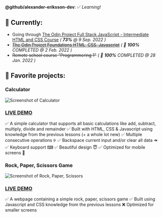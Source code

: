 **@github/alexander-eriksson-dev**: ✅ *Learning!*

## 📖 Currently: 

- Going through [The Odin Project Full Stack JavaScript - Intermediate HTML and CSS Course](https://www.theodinproject.com/paths/full-stack-javascript/courses/intermediate-html-and-css/) *( **73%** @ 9 Sep. 2022 )*
- ~~[The Odin Project Foundations HTML, CSS, Javascript](https://www.theodinproject.com/paths/foundations/courses/foundations)~~ *( 🎊 **100%** COMPLETED @ 2 Feb. 2022 )*
- ~~Remote school course "Programmering 1"~~ *( 🎊 **100%** COMPLETED @ 28 Jan. 2022 )*   

## 📑 Favorite projects: 

### Calculator
![Screenshot of Calculator](https://i.imgur.com/Ckq3hOA.png)
### [LIVE DEMO](https://alexander-eriksson-dev.github.io/calculator/)
✅ A simple calculator that supports all basic calculations like add, subtract, multiply, divide and remainder
✅ Built with HTML, CSS & Javascript using knowledge from the previous lessons (+ a whole lot new)
✅ Multiple consecutive operations ⨴
✅ Backspace current input and/or clear all data ⏪
✅ Keyboard support ⌨
✅ Beautiful design 😇
✅ Optimized for mobile screens 📱

### Rock, Paper, Scissors Game
![Screenshot of Rock, Paper, Scissors](https://i.imgur.com/CzmoFa4.png)
### [LIVE DEMO](https://alexander-eriksson-dev.github.io/rock-paper-scissors/)
✅ A webpage containing a simple rock, paper, scissors game
✅ Built using Javascript and CSS knowledge from the previous lessons
❌ Optimized for smaller screens
